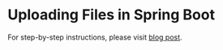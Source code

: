 # Uploading Files in Spring Boot

For step-by-step instructions, please visit [blog post](https://attacomsian.com/blog/uploading-files-spring-boot).
